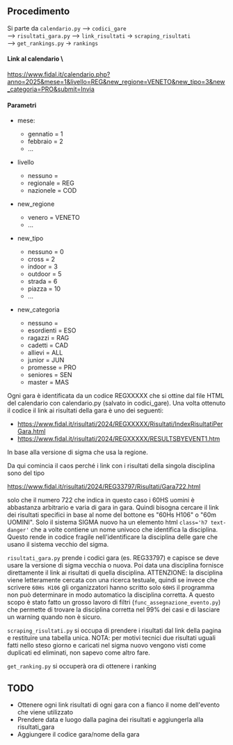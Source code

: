 ## Procedimento

Si parte da ```calendario.py``` --> ```codici_gare``` \
--> ```risultati_gara.py``` --> ```link_risultati``` -> ```scraping_risultati``` \
--> ```get_rankings.py``` -> ```rankings```

#### Link al calendario \
https://www.fidal.it/calendario.php?anno=2025&mese=1&livello=REG&new_regione=VENETO&new_tipo=3&new_categoria=PRO&submit=Invia

#### Parametri
 - mese: 
    - gennatio = 1
    - febbraio = 2
    - ... 

 - livello
    - nessuno = 
    - regionale = REG
    - nazionele = COD

- new_regione
    - venero = VENETO
    - ...

- new_tipo
    - nessuno = 0
    - cross = 2
    - indoor = 3
    - outdoor = 5
    - strada = 6
    - piazza = 10
    - ...

- new_categoria
    - nessuno = 
    - esordienti = ESO
    - ragazzi = RAG
    - cadetti = CAD
    - allievi = ALL
    - junior = JUN
    - promesse = PRO
    - seniores = SEN
    - master = MAS

Ogni gara è identificata da un codice REGXXXXX che si ottine dal file HTML del calendario con calendario.py
(salvato in codici_gare). Una volta ottenuto il codice il link ai risultati della gara è uno dei seguenti:

 - https://www.fidal.it/risultati/2024/REGXXXXX/Risultati/IndexRisultatiPerGara.html
 - https://www.fidal.it/risultati/2024/REGXXXXX/RESULTSBYEVENT1.htm

In base alla versione di sigma che usa la regione.

Da qui comincia il caos perché i link con i risultati della singola disciplina sono del tipo

https://www.fidal.it/risultati/2024/REG33797/Risultati/Gara722.html

solo che il numero 722 che indica in questo caso i 60HS uomini è abbastanza arbitrario e varia di gara in gara.
Quindi bisogna cercare il link dei risultati specifici in base al nome del bottone es "60Hs H106" o "60m UOMINI".
Solo il sistema SIGMA nuovo ha un elemento html ```class='h7 text-danger'``` che a volte contiene un nome 
univoco che identifica la disciplina.
Questo rende in codice fragile nell'identificare la disciplina delle gare che usano il sistema vecchio del
sigma.

```risultati_gara.py``` prende i codici gara (es. REG33797) e capisce se deve usare la versione di sigma
vecchia o nuova.
Poi data una disciplina fornisce direttamente il link ai risultati di quella disciplina.
ATTENZIONE: la disciplina viene letteramente cercata con una ricerca testuale, quindi se invece che scrivere
```60Hs H106``` gli organizzatori hanno scritto solo ```60HS``` il programma non può determinare in modo
automatico la disciplina corretta. A questo scopo è stato fatto un grosso lavoro di filtri
(```func_assegnazione_evento.py```) che permette di trovare la disciplina corretta nel 99% dei casi e di
lasciare un warning quando non è sicuro. 

```scraping_risultati.py``` si occupa di prendere i risultati dal link della pagina e restituire una tabella
unica.
NOTA: per motivi tecnici due risultati uguali fatti nello steso giorno e caricati nel sigma nuovo vengono
visti come duplicati ed eliminati, non sapevo come altro fare.

```get_ranking.py``` si occuperà ora di ottenere i ranking 

## TODO
 - Ottenere ogni link risultati di ogni gara con a fianco il nome dell'evento che viene utilizzato
 - Prendere data e luogo dalla pagina dei risultati e aggiungerla alla risultati_gara
 - Aggiungere il codice gara/nome della gara
